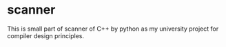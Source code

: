 # scanner
This is small part of scanner of C++ by python as my university project for compiler design principles.
